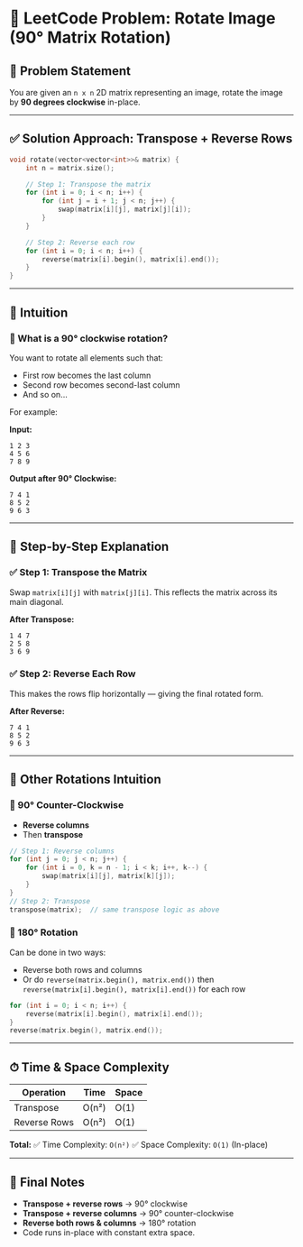 # 🔄 LeetCode Problem: Rotate Image (90° Matrix Rotation)

## 🧾 Problem Statement

You are given an `n x n` 2D matrix representing an image, rotate the image by **90 degrees clockwise** in-place.

---

## ✅ Solution Approach: Transpose + Reverse Rows

```cpp
void rotate(vector<vector<int>>& matrix) {
    int n = matrix.size();

    // Step 1: Transpose the matrix
    for (int i = 0; i < n; i++) {
        for (int j = i + 1; j < n; j++) {
            swap(matrix[i][j], matrix[j][i]);
        }
    }

    // Step 2: Reverse each row
    for (int i = 0; i < n; i++) {
        reverse(matrix[i].begin(), matrix[i].end());
    }
}
````

---

## 🧠 Intuition

### 🔷 What is a 90° clockwise rotation?

You want to rotate all elements such that:

* First row becomes the last column
* Second row becomes second-last column
* And so on...

For example:

**Input:**

```
1 2 3
4 5 6
7 8 9
```

**Output after 90° Clockwise:**

```
7 4 1
8 5 2
9 6 3
```

---

## 🧮 Step-by-Step Explanation

### ✅ Step 1: **Transpose the Matrix**

Swap `matrix[i][j]` with `matrix[j][i]`. This reflects the matrix across its main diagonal.

**After Transpose:**

```
1 4 7
2 5 8
3 6 9
```

### ✅ Step 2: **Reverse Each Row**

This makes the rows flip horizontally — giving the final rotated form.

**After Reverse:**

```
7 4 1
8 5 2
9 6 3
```

---

## 🔁 Other Rotations Intuition

### 🔁 90° Counter-Clockwise

* **Reverse columns**
* Then **transpose**

```cpp
// Step 1: Reverse columns
for (int j = 0; j < n; j++) {
    for (int i = 0, k = n - 1; i < k; i++, k--) {
        swap(matrix[i][j], matrix[k][j]);
    }
}
// Step 2: Transpose
transpose(matrix);  // same transpose logic as above
```

### 🔁 180° Rotation

Can be done in two ways:

* Reverse both rows and columns
* Or do `reverse(matrix.begin(), matrix.end())` then `reverse(matrix[i].begin(), matrix[i].end())` for each row

```cpp
for (int i = 0; i < n; i++) {
    reverse(matrix[i].begin(), matrix[i].end());
}
reverse(matrix.begin(), matrix.end());
```

---

## ⏱ Time & Space Complexity

| Operation    | Time  | Space |
| ------------ | ----- | ----- |
| Transpose    | O(n²) | O(1)  |
| Reverse Rows | O(n²) | O(1)  |

**Total:**
✅ Time Complexity: `O(n²)`
✅ Space Complexity: `O(1)` (In-place)

---

## 📌 Final Notes

* **Transpose + reverse rows** → 90° clockwise
* **Transpose + reverse columns** → 90° counter-clockwise
* **Reverse both rows & columns** → 180° rotation
* Code runs in-place with constant extra space.
